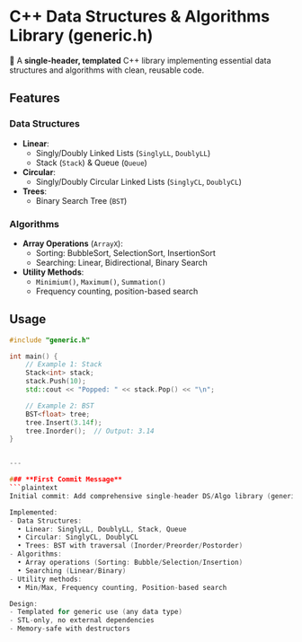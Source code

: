 # C++ Data Structures & Algorithms Library (generic.h)

🚀 A **single-header, templated** C++ library implementing essential data structures and algorithms with clean, reusable code.

## Features

### Data Structures
- **Linear**: 
  - Singly/Doubly Linked Lists (`SinglyLL`, `DoublyLL`)
  - Stack (`Stack`) & Queue (`Queue`)
- **Circular**:
  - Singly/Doubly Circular Linked Lists (`SinglyCL`, `DoublyCL`)
- **Trees**:
  - Binary Search Tree (`BST`)

### Algorithms
- **Array Operations** (`ArrayX`):
  - Sorting: BubbleSort, SelectionSort, InsertionSort
  - Searching: Linear, Bidirectional, Binary Search
- **Utility Methods**:
  - `Minimium()`, `Maximum()`, `Summation()`
  - Frequency counting, position-based search

## Usage
```cpp
#include "generic.h"

int main() {
    // Example 1: Stack
    Stack<int> stack;
    stack.Push(10);
    std::cout << "Popped: " << stack.Pop() << "\n";

    // Example 2: BST
    BST<float> tree;
    tree.Insert(3.14f);
    tree.Inorder();  // Output: 3.14
}


---

### **First Commit Message**
```plaintext
Initial commit: Add comprehensive single-header DS/Algo library (generic.h)

Implemented:
- Data Structures:
  • Linear: SinglyLL, DoublyLL, Stack, Queue
  • Circular: SinglyCL, DoublyCL
  • Trees: BST with traversal (Inorder/Preorder/Postorder)
- Algorithms:
  • Array operations (Sorting: Bubble/Selection/Insertion)
  • Searching (Linear/Binary)
- Utility methods:
  • Min/Max, Frequency counting, Position-based search

Design:
- Templated for generic use (any data type)
- STL-only, no external dependencies
- Memory-safe with destructors
